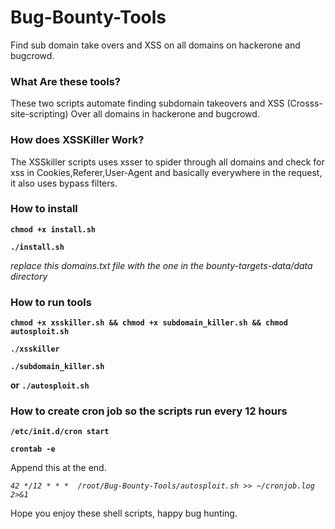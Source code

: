 # Bug-Bounty-Tools
Find sub domain take overs and XSS on all domains on hackerone and bugcrowd.

### What Are these tools?
These two scripts automate finding subdomain takeovers and XSS (Crosss-site-scripting) Over all domains in
hackerone and bugcrowd.

### How does XSSKiller Work?
The XSSkiller scripts uses xsser to spider through all domains and check for xss in Cookies,Referer,User-Agent and basically everywhere in the request, it also uses bypass filters.




### How to install
**`chmod +x install.sh`**

**`./install.sh`**

*replace this domains.txt file with the one in the bounty-targets-data/data directory*

### How to run tools
**`chmod +x xsskiller.sh && chmod +x subdomain_killer.sh && chmod autosploit.sh`**

**`./xsskiller`**

**`./subdomain_killer.sh`**

  **or**
**`./autosploit.sh`**


### How to create cron job so the scripts run every 12 hours
**`/etc/init.d/cron start`**

**`crontab -e`**

Append this at the end.

*`42 */12 * * *  /root/Bug-Bounty-Tools/autosploit.sh >> ~/cronjob.log 2>&1`*

Hope you enjoy these shell scripts, happy bug hunting.
